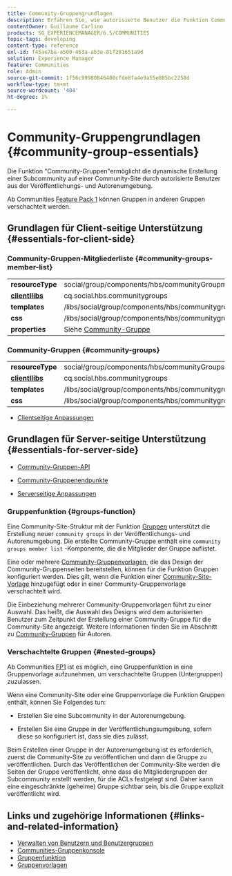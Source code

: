 ```yaml
---
title: Community-Gruppengrundlagen
description: Erfahren Sie, wie autorisierte Benutzer die Funktion Community-Gruppen verwenden können, um eine Subcommunity auf einer Community-Site dynamisch zu erstellen.
contentOwner: Guillaume Carlino
products: SG_EXPERIENCEMANAGER/6.5/COMMUNITIES
topic-tags: developing
content-type: reference
exl-id: f45ae7be-a500-463a-ab3e-81f281651a9d
solution: Experience Manager
feature: Communities
role: Admin
source-git-commit: 1f56c99980846400cfde8fa4e9a55e885bc2258d
workflow-type: tm+mt
source-wordcount: '404'
ht-degree: 1%

---
```


# Community-Gruppengrundlagen  {#community-group-essentials}

Die Funktion &quot;Community-Gruppen&quot;ermöglicht die dynamische Erstellung einer Subcommunity auf einer Community-Site durch autorisierte Benutzer aus der Veröffentlichungs- und Autorenumgebung.

Ab Communities [Feature Pack 1](deploy-communities.md#latestfeaturepack) können Gruppen in anderen Gruppen verschachtelt werden.

## Grundlagen für Client-seitige Unterstützung {#essentials-for-client-side}

### Community-Gruppen-Mitgliederliste {#community-groups-member-list}

<table>
 <tbody>
  <tr>
   <td> <strong>resourceType</strong></td>
   <td>social/group/components/hbs/communityGroupmemberList</td>
  </tr>
  <tr>
   <td> <a href="clientlibs.md"><strong>clientllibs</strong></a></td>
   <td>cq.social.hbs.communitygroups</td>
  </tr>
  <tr>
   <td> <strong>templates</strong></td>
   <td> /libs/social/group/components/hbs/communitygroupmemberlist/communitygroupmemberlist.hbs<br /> </td>
  </tr>
  <tr>
   <td> <strong>css</strong></td>
   <td> /libs/social/group/components/hbs/communitygroupmemberlist/clientlibs/memberList.css</td>
  </tr>
  <tr>
   <td><strong>properties</strong></td>
   <td>Siehe <a href="creating-groups.md">Community-Gruppe</a></td>
  </tr>
 </tbody>
</table>

### Community-Gruppen {#community-groups}

<table>
 <tbody>
  <tr>
   <td> <strong>resourceType</strong></td>
   <td>social/group/components/hbs/communityGroups</td>
  </tr>
  <tr>
   <td> <a href="clientlibs.md"><strong>clientllibs</strong></a></td>
   <td>cq.social.hbs.communitygroups</td>
  </tr>
  <tr>
   <td> <strong>templates</strong></td>
   <td> /libs/social/group/components/hbs/communitygroups/communitygroups.hbs<br /> </td>
  </tr>
  <tr>
   <td> <strong>css</strong></td>
   <td> /libs/social/group/components/hbs/communitygroupmemberlist/clientlibs/communitygroups.css</td>
  </tr>
 </tbody>
</table>

* [Clientseitige Anpassungen](client-customize.md)

## Grundlagen für Server-seitige Unterstützung {#essentials-for-server-side}

* [Community-Gruppen-API](https://developer.adobe.com/experience-manager/reference-materials/6-5/javadoc/com/adobe/cq/social/group/client/api/package-summary.html)

* [Community-Gruppenendpunkte](https://developer.adobe.com/experience-manager/reference-materials/6-5/javadoc/com/adobe/cq/social/group/client/endpoints/package-summary.html)

* [Serverseitige Anpassungen](server-customize.md)

### Gruppenfunktion {#groups-function}

Eine Community-Site-Struktur mit der Funktion [Gruppen](functions.md#groups-function) unterstützt die Erstellung neuer `community groups` in der Veröffentlichungs- und Autorenumgebung. Die erstellte Community-Gruppe enthält eine `community groups member list` -Komponente, die die Mitglieder der Gruppe auflistet.

Eine oder mehrere [Community-Gruppenvorlagen](tools-groups.md), die das Design der Community-Gruppenseiten bereitstellen, können für die Funktion Gruppen konfiguriert werden. Dies gilt, wenn die Funktion einer [Community-Site-Vorlage](sites.md) hinzugefügt oder in einer Community-Gruppenvorlage verschachtelt wird.

Die Einbeziehung mehrerer Community-Gruppenvorlagen führt zu einer Auswahl. Das heißt, die Auswahl des Designs wird dem autorisierten Benutzer zum Zeitpunkt der Erstellung einer Community-Gruppe für die Community-Site angezeigt. Weitere Informationen finden Sie im Abschnitt zu [Community-Gruppen](creating-groups.md) für Autoren.

### Verschachtelte Gruppen {#nested-groups}

Ab Communities [FP1](deploy-communities.md#latestfeaturepack) ist es möglich, eine Gruppenfunktion in eine Gruppenvorlage aufzunehmen, um verschachtelte Gruppen (Untergruppen) zuzulassen.

Wenn eine Community-Site oder eine Gruppenvorlage die Funktion Gruppen enthält, können Sie Folgendes tun:

* Erstellen Sie eine Subcommunity in der Autorenumgebung.

* Erstellen Sie eine Gruppe in der Veröffentlichungsumgebung, sofern diese so konfiguriert ist, dass sie dies zulässt.

Beim Erstellen einer Gruppe in der Autorenumgebung ist es erforderlich, zuerst die Community-Site zu veröffentlichen und dann die Gruppe zu veröffentlichen. Durch das Veröffentlichen der Community-Site werden die Seiten der Gruppe veröffentlicht, ohne dass die Mitgliedergruppen der Subcommunity erstellt werden, für die ACLs festgelegt sind. Daher kann eine eingeschränkte (geheime) Gruppe sichtbar sein, bis die Gruppe explizit veröffentlicht wird.

## Links und zugehörige Informationen {#links-and-related-information}

* [Verwalten von Benutzern und Benutzergruppen](users.md)
* [Communities-Gruppenkonsole](groups.md)
* [Gruppenfunktion](functions.md#groups-function)
* [Gruppenvorlagen](tools-groups.md)
